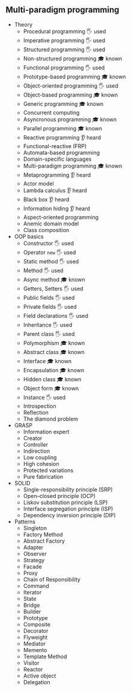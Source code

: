 ## Multi-paradigm programming

- Theory
  - Procedural programming 🖐️ used
  - Imperative programming 🖐️ used
  - Structured programming  🖐️ used
  - Non-structured programming 🎓 known
  - Functional programming 🖐️ used
  - Prototype-based programming 🎓 known
  - Object-oriented programming 🖐️ used
  - Object-based programming 🎓 known
  - Generic programming 🎓 known
  - Concurrent computing
  - Asyncronous programming 🎓 known
  - Parallel programming 🎓 known
  - Reactive programming 👂 heard
  - Functional-reactive (FRP)
  - Automata-based programming
  - Domain-specific languages
  - Multi-paradigm programming 🎓 known
  - Metaprogramming 👂 heard
  - Actor model
  - Lambda calculus 👂 heard
  - Black box 👂 heard
  - Information hiding 👂 heard
  - Aspect-oriented programming
  - Anemic domain model
  - Class composition
- OOP basics
  - Constructor 🖐️ used
  - Operator `new` 🖐️ used
  - Static method 🖐️ used
  - Method 🖐️ used
  - Async method 🎓 known
  - Getters, Setters 🖐️ used
  - Public fields 🖐️ used
  - Private fields 🖐️ used
  - Field declarations 🖐️ used
  - Inheritance 🖐️ used
  - Parent class 🖐️ used
  - Polymorphism 🎓 known
  - Abstract class 🎓 known
  - Interface 🎓 known
  - Encapsulation 🎓 known
  - Hidden class 🎓 known
  - Object form 🎓 known
  - Instance 🖐️ used
  - Introspection
  - Reflection
  - The diamond problem
- GRASP
  - Information expert
  - Creator
  - Controller
  - Indirection
  - Low coupling
  - High cohesion
  - Protected variations
  - Pure fabrication
- SOLID
  - Single-responsibility principle (SRP)
  - Open–closed principle (OCP)
  - Liskov substitution principle (LSP)
  - Interface segregation principle (ISP)
  - Dependency inversion principle (DIP)
- Patterns
  - Singleton
  - Factory Method
  - Abstract Factory
  - Adapter
  - Observer
  - Strategy
  - Facade
  - Proxy
  - Chain of Responsibility
  - Command
  - Iterator
  - State
  - Bridge
  - Builder
  - Prototype
  - Composite
  - Decorator
  - Flyweight
  - Mediator
  - Memento
  - Template Method
  - Visitor
  - Reactor
  - Active object
  - Delegation
